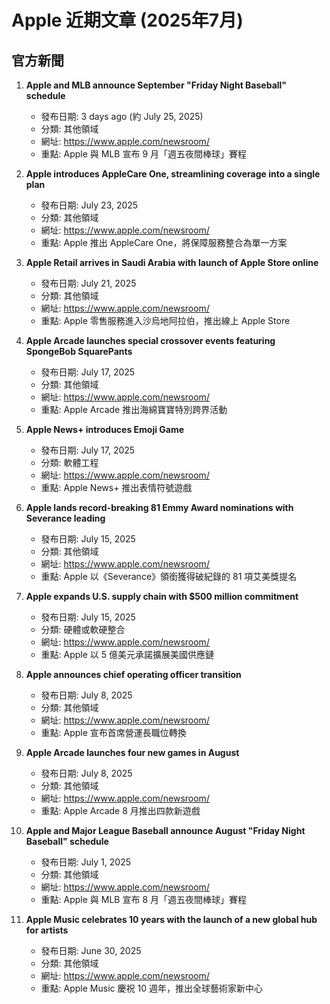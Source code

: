 # Apple 近期文章 (2025年7月)

## 官方新聞
1. **Apple and MLB announce September "Friday Night Baseball" schedule**
   - 發布日期: 3 days ago (約 July 25, 2025)
   - 分類: 其他領域
   - 網址: https://www.apple.com/newsroom/
   - 重點: Apple 與 MLB 宣布 9 月「週五夜間棒球」賽程

2. **Apple introduces AppleCare One, streamlining coverage into a single plan**
   - 發布日期: July 23, 2025
   - 分類: 其他領域
   - 網址: https://www.apple.com/newsroom/
   - 重點: Apple 推出 AppleCare One，將保障服務整合為單一方案

3. **Apple Retail arrives in Saudi Arabia with launch of Apple Store online**
   - 發布日期: July 21, 2025
   - 分類: 其他領域
   - 網址: https://www.apple.com/newsroom/
   - 重點: Apple 零售服務進入沙烏地阿拉伯，推出線上 Apple Store

4. **Apple Arcade launches special crossover events featuring SpongeBob SquarePants**
   - 發布日期: July 17, 2025
   - 分類: 其他領域
   - 網址: https://www.apple.com/newsroom/
   - 重點: Apple Arcade 推出海綿寶寶特別跨界活動

5. **Apple News+ introduces Emoji Game**
   - 發布日期: July 17, 2025
   - 分類: 軟體工程
   - 網址: https://www.apple.com/newsroom/
   - 重點: Apple News+ 推出表情符號遊戲

6. **Apple lands record-breaking 81 Emmy Award nominations with Severance leading**
   - 發布日期: July 15, 2025
   - 分類: 其他領域
   - 網址: https://www.apple.com/newsroom/
   - 重點: Apple 以《Severance》領銜獲得破紀錄的 81 項艾美獎提名

7. **Apple expands U.S. supply chain with $500 million commitment**
   - 發布日期: July 15, 2025
   - 分類: 硬體或軟硬整合
   - 網址: https://www.apple.com/newsroom/
   - 重點: Apple 以 5 億美元承諾擴展美國供應鏈

8. **Apple announces chief operating officer transition**
   - 發布日期: July 8, 2025
   - 分類: 其他領域
   - 網址: https://www.apple.com/newsroom/
   - 重點: Apple 宣布首席營運長職位轉換

9. **Apple Arcade launches four new games in August**
   - 發布日期: July 8, 2025
   - 分類: 其他領域
   - 網址: https://www.apple.com/newsroom/
   - 重點: Apple Arcade 8 月推出四款新遊戲

10. **Apple and Major League Baseball announce August "Friday Night Baseball" schedule**
    - 發布日期: July 1, 2025
    - 分類: 其他領域
    - 網址: https://www.apple.com/newsroom/
    - 重點: Apple 與 MLB 宣布 8 月「週五夜間棒球」賽程

11. **Apple Music celebrates 10 years with the launch of a new global hub for artists**
    - 發布日期: June 30, 2025
    - 分類: 其他領域
    - 網址: https://www.apple.com/newsroom/
    - 重點: Apple Music 慶祝 10 週年，推出全球藝術家新中心

